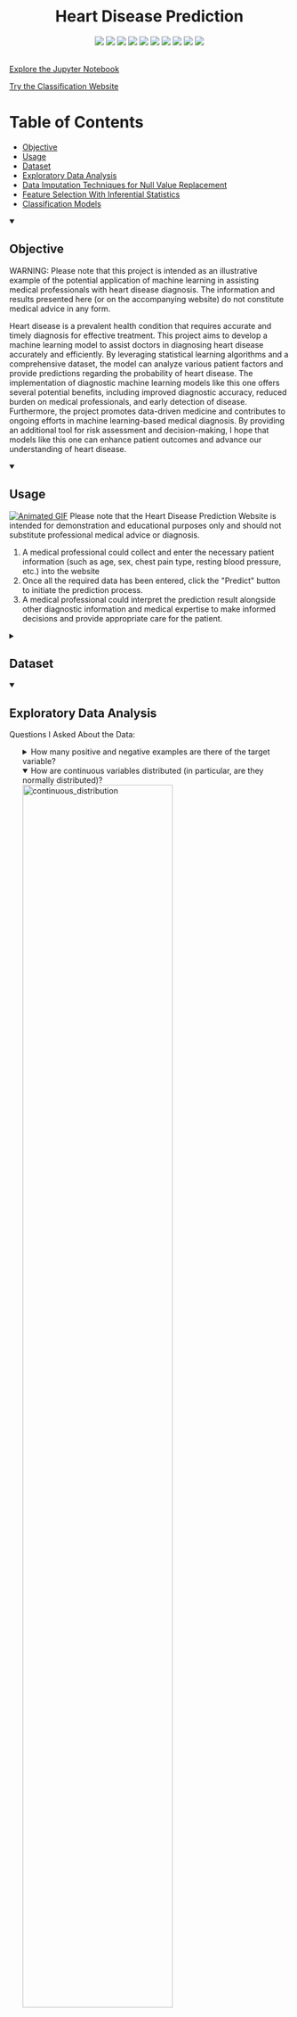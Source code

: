 



<div align="center">
  <h1>Heart Disease Prediction</h1>
</div>


<div align="center">
    <a href="https://www.python.org"><img src="https://img.shields.io/badge/python-3670A0?style=for-the-badge&logo=python&logoColor=ffdd54" /></a>
    <a href="https://numpy.org"><img src="https://img.shields.io/badge/numpy-%23013243.svg?style=for-the-badge&logo=numpy&logoColor=white" /></a>
    <a href="https://pandas.pydata.org"><img src="https://img.shields.io/badge/pandas-%23150458.svg?style=for-the-badge&logo=pandas&logoColor=white" /></a>
    <a href="https://www.scipy.org"><img src="https://img.shields.io/badge/SciPy-%230C55A5.svg?style=for-the-badge&logo=scipy&logoColor=%white" /></a>
    <a href="https://matplotlib.org"><img src="https://img.shields.io/badge/Matplotlib-%23ffffff.svg?style=for-the-badge&logo=Matplotlib&logoColor=black" /></a>
    <a href="https://seaborn.pydata.org"><img src="https://img.shields.io/badge/seaborn-%23565E64.svg?style=for-the-badge&logo=seaborn&logoColor=white" /></a>
    <a href="https://scikit-learn.org"><img src="https://img.shields.io/badge/scikit--learn-%23F7931E.svg?style=for-the-badge&logo=scikit-learn&logoColor=white" /></a>
    <a href="https://www.tensorflow.org"><img src="https://img.shields.io/badge/TensorFlow-%23FF6F00.svg?style=for-the-badge&logo=TensorFlow&logoColor=white" /></a>
    <a href="https://keras.io"><img src="https://img.shields.io/badge/Keras-%23D00000.svg?style=for-the-badge&logo=Keras&logoColor=white" /></a>
    <a href="https://streamlit.io"><img src="https://img.shields.io/badge/Streamlit-%235F4690.svg?style=for-the-badge&logo=streamlit&logoColor=white" /></a>
</div>
<br>

[Explore the Jupyter Notebook](https://github.com/nripstein/Heart-Disease-Prediction/blob/main/heart%20failure%20prediction%20notebook.ipynb)

[Try the Classification Website](https://heart-disease-prediction-ripstein.streamlit.app/)

# Table of Contents
- [Objective](https://github.com/nripstein/Heart-Disease-Prediction/blob/main/README.md#objective)
- [Usage](https://github.com/nripstein/Heart-Disease-Prediction/blob/main/README.md#usage)
- [Dataset](https://github.com/nripstein/Heart-Disease-Prediction/blob/main/README.md#dataset)
- [Exploratory Data Analysis](https://github.com/nripstein/Heart-Disease-Prediction/blob/main/README.md#exploratory-data-analysis)
- [Data Imputation Techniques for Null Value Replacement](https://github.com/nripstein/Heart-Disease-Prediction/blob/main/README.md#data-imputation-techniques-for-null-value-replacement)
- [Feature Selection With Inferential Statistics](https://github.com/nripstein/Heart-Disease-Prediction/blob/main/README.md#feature-selection-with-inferential-statistics)
- [Classification Models](https://github.com/nripstein/Heart-Disease-Prediction/blob/main/README.md#classification-models)

<details open>
  <summary><H2>Objective</H2></summary>
<p>WARNING: Please note that this project is intended as an illustrative example of the potential application of machine learning in assisting medical professionals with heart disease diagnosis. The information and results presented here (or on the accompanying website) do not constitute medical advice in any form.</p>
	
	
<p>Heart disease is a prevalent health condition that requires accurate and timely diagnosis for effective treatment. This project aims to develop a machine learning model to assist doctors in diagnosing heart disease accurately and efficiently. By leveraging statistical learning algorithms and a comprehensive dataset, the model can analyze various patient factors and provide predictions regarding the probability of heart disease. The implementation of diagnostic machine learning models like this one offers several potential benefits, including improved diagnostic accuracy, reduced burden on medical professionals, and early detection of disease. Furthermore, the project promotes data-driven medicine and contributes to ongoing efforts in machine learning-based medical diagnosis. By providing an additional tool for risk assessment and decision-making, I hope that models like this one can enhance patient outcomes and advance our understanding of heart disease.</p>
</details>


<details open>
  <summary><H2>Usage</H2></summary>
	<a href="https://nripstein-heart-disease-pre-heart-disease-prediction-app-wsdsib.streamlit.app/"><img src="https://github.com/nripstein/Heart-Disease-Prediction/assets/98430636/45d41781-87cc-454d-bdab-2ddb09c539a1" alt="Animated GIF"></a>
Please note that the Heart Disease Prediction Website is intended for demonstration and educational purposes only and should not substitute professional medical advice or diagnosis.
	<ol>
	<li>A medical professional could collect and enter the necessary patient information (such as age, sex, chest pain type, resting blood pressure, etc.) into the website</li>
	<li>Once all the required data has been entered, click the "Predict" button to initiate the prediction process.</li>
	<li>A medical professional could interpret the prediction result alongside other diagnostic information and medical expertise to make informed decisions and provide appropriate care for the patient.</li>
		
</ol>
</details>


<details>
  <summary><H2>Dataset</H2></summary>

[Link to dataset](https://www.kaggle.com/datasets/fedesoriano/heart-failure-prediction)

**Attribute Information**
1.  Age: age of the patient [years]
2.  Sex: sex of the patient [M: Male, F: Female]
3.  ChestPainType: chest pain type [TA: Typical Angina, ATA: Atypical Angina, NAP: Non-Anginal Pain, ASY: Asymptomatic]
4.  RestingBP: resting blood pressure [mm Hg]
5.  Cholesterol: serum cholesterol [mm/dl]
6.  FastingBS: fasting blood sugar [1: if FastingBS > 120 mg/dl, 0: otherwise]
7.  RestingECG: resting electrocardiogram results [Normal: Normal, ST: having ST-T wave abnormality (T wave inversions and/or ST elevation or depression of > 0.05 mV), LVH: showing probable or definite left ventricular hypertrophy by Estes' criteria]
8.  MaxHR: maximum heart rate achieved [Numeric value between 60 and 202]
9.  ExerciseAngina: exercise-induced angina [Y: Yes, N: No]
10.  Oldpeak: oldpeak = ST [Numeric value measured in depression]
11.  ST_Slope: the slope of the peak exercise ST segment [Up: upsloping, Flat: flat, Down: downsloping]
12.  HeartDisease: output class [1: heart disease, 0: Normal]

**Source**

This dataset was created by combining different datasets already available independently but not combined before. In this dataset, 5 heart datasets are combined over 11 common features which makes it the largest heart disease dataset available so far for research purposes. The five datasets used for its curation are:

-   Cleveland: 303 observations
-   Hungarian: 294 observations
-   Switzerland: 123 observations
-   Long Beach VA: 200 observations
-   Stalog (Heart) Data Set: 270 observations

Total: 1190 observations  
Duplicated: 272 observations

`Final dataset: 918 observations`

Creators:
1.  Hungarian Institute of Cardiology. Budapest: Andras Janosi, M.D.
2.  University Hospital, Zurich, Switzerland: William Steinbrunn, M.D.
3.  University Hospital, Basel, Switzerland: Matthias Pfisterer, M.D.
4.  V.A. Medical Center, Long Beach and Cleveland Clinic Foundation: Robert Detrano, M.D., Ph.D.

Donor to UC Irvine Machine Learning Repository:  
David W. Aha (aha '@' ics.uci.edu) (714) 856-8779

The datasets from the above sources were combined into the dataset I used by Kaggle user fedesoriano.

Data source Citation:
  
fedesoriano. (September 2021). Heart Failure Prediction Dataset. Retrieved [May 22, 2023] from [https://www.kaggle.com/fedesoriano/heart-failure-prediction](https://www.kaggle.com/fedesoriano/heart-failure-prediction).
</details>


<details open>
    <summary><h2>Exploratory Data Analysis</h2></summary>
    <p>Questions I Asked About the Data:</p>
    <ol>
        <details>
            <summary>How many positive and negative examples are there of the target variable?</summary>
	     <img src="https://github.com/nripstein/Heart-Disease-Prediction/assets/98430636/697609a2-8ef0-4ea5-bf7a-a263102b9ed8" alt="target_freq" width="75%">
	     <p>The dataset is close to balanced, so there is no need to impliment techniques to improve classifaction of infrequent categories like Synthetic Minority Over-sampling.</p>
        </details>
        <details open>
            <summary>How are continuous variables distributed (in particular, are they normally distributed)?</summary>
	    <img src=https://github.com/nripstein/Heart-Disease-Prediction/assets/98430636/62b9a4ff-74a2-4a57-84e1-92a1a767425b" alt="continuous_distribution" width="75%">
	    <img src="https://github.com/nripstein/Heart-Disease-Prediction/assets/98430636/745cbb3c-0248-4b97-baee-aa6b309bee99" alt="qq_plots" width="75%">
	      
<p><strong>Key Takeaways:</strong></p>  <ol>  <li>Upon visually examining the distribution of age, resting blood pressure, and maximum heart rate, they appeared to resemble a normal distribution. However, the application of Q-Q plots indicated deviations from Gaussian distribution. Consequently, I conducted Shapiro-Wilk tests on each of these variables, which confirmed their non-normal distribution.</li>  <li>Notably, a considerable number of cholesterol values were assigned as 0 to represent null values.</li>  </ol>  <p><strong>Leveraging These Insights:</strong></p>  <ol>  <li>To address the departure from normality, I opted to employ the <code>StandardScaler()</code> function from the sklearn library. This transformation aimed to bring the data points closer to a normal distribution.</li>  <li>Initially, when constructing the baseline models, I retained the original cholesterol data without any modifications. However, to overcome the limitation imposed by the null cholesterol values, I employed a series of techniques which aim to replace the null values with numbers from which models can generate meaningful predictions.</li>  </ol>
        </details>
        <details open>
            <summary>How do continuous variables change in conjunction with the target variable?</summary>
            <img src="https://github.com/nripstein/Heart-Disease-Prediction/assets/98430636/eaf1a71b-2a5c-4345-824f-c433a36cadad" alt="continuous_target" width="75%">
	    <p>A visual inspection indicates that age, maximum heart rate and oldpeak are most different in Heart Disease positive vs negative.  <a href="https://github.com/nripstein/Heart-Disease-Prediction/#anova">This was later statistically confirmed with an ANOVA</a></p>
        </details>
        <details>
            <summary>How many examples are there of each categorical variable?</summary>
	    <img src="https://github.com/nripstein/Heart-Disease-Prediction/assets/98430636/7e0ee7a7-1514-476c-983d-14ca90e77e42" alt="continuous_target" width="75%">
            <p>Answer goes here...</p>
        </details>
        <details>
            <summary>How does each categorical variable change in conjunction with the target variable?</summary>
            <br>
            <img src="https://github.com/nripstein/Heart-Disease-Prediction/assets/98430636/d7aa282c-d841-4b64-806d-fb54b388b21f" alt="categorical_target" width="75%">
	    <p>Answer goes here...</p>
        </details>
    </ol>
</details>

<details open>
    <summary><h2>Data Imputation Techniques for Null Value Replacement</h2></summary>
    	<p>As I discovered during Exploratory Data Analysis, the dataset has 172 samples with null values for Cholesterol (which were initially set to 0). I explored various data imputation techniques in an attempt to extract meaningful training data from such samples.</p>
	<p>Initially, simple imputation strategies were deployed, namely: mean, median, and mode imputation. A noteworthy improvement in model performance was observed compared to models trained on the original dataset where null values were replaced by a default value of zero. Among these initial imputation techniques, mean imputation was found to deliver the best results for most machine learning models.</p>
	<p>Building upon these initial findings, I applied a sophisticated imputation method: applying regression analysis to estimate the missing values. The regression techniques applied included Linear Regression, Ridge Regression, Lasso Regression, Random Forest Regression, Support Vector Regression, and Regression using Deep Learning. Each of these regression-based imputation techniques displayed a similar level of performance in terms of RMSE and MAE.</p>
	<p>The performance of the regression models was found to be not as satisfactory as initially hypothesized, often falling short of the results obtained with mean imputation.  Despite this, it was observed that for Random Forest Classifiaction models, the regression-based methods exhibited strong results in terms of precision and specificity metrics. Particularly, Linear Regression and Ridge Regression-based imputation strategies performed well in these areas.</p>
</details>

<details open>
    <summary><h2>Feature Selection With Inferential Statistics</h2></summary>
	<p>I used inferential statistics to determine the importance of the dataset's features.  If I found that a feature has no significant impact on the target variable, then it would be helpful to try models which discard that variable.  Removing an insignificant vairbale would reduce noise in the data, ideally lowering model overfitting and improving classification accuracy. For continuous features, I conducted an ANOVA, and for categorical features, I used a Chi-Squared Test.</p>
	
<H3>ANOVA</H3>
Analysis of Variance (ANOVA) is a method from inferential statistics that aims to determine if there is a statistically significant difference between the means of two (or more) groups.  This makes it a strong candidate for determining importance of continuous features in predicting a categorical output.  I used a One-Way ANOVA to test the importance of each continuous feature by checking  whether presence of heart disease had a statistically significant effect on the feature's mean.  
<H4>ANOVA Results</H4>
I found that there was a statistically significant difference (p<0.05) for each continuous feature.  This led me to decide to keep all continuous features as part of my classification models.
<br>

<img src="https://github.com/nripstein/Heart-Disease-Prediction/assets/98430636/b1fe7f56-d9b8-4149-a72a-3bf6f0b3bfda" alt="ANOVA_results" width="50%">
																	

   <h3>Chi-Squared Test</h3>
    
The Chi-Squared test is a statistical hypothesis test that is used to determine whether there is a significant association between two categorical variables. It compares the observed frequencies in each category of a contingency table with the frequencies that would be expected if the variables were independent. In the context of feature selection for my machine learning models, I used the Chi-Squared test  to identify the categorical features that are most significantly associated with the target variable.

   <H4>Chi-Squared Test Results</H4>
Like the continuous features, I found a statistically significant difference in heart disease (p<0.05) according to each categorical feature.  This led me to decide to keep all categorical features as part of my classification models.   
<img src="https://github.com/nripstein/Heart-Disease-Prediction/assets/98430636/e82a5f1a-96b3-4f26-80d5-fe57dad0d480" alt="chi_sq_results" width="50%">
</details>


<details open>
    <summary><h2>Classification Models</h2></summary>
    <p>A key component of this project involved the implementation and performance evaluation of a variety of classification models. The chosen models were tested on the datasets prepared as described in the "Data Imputation Techniques for Null Value Replacement" section. All the datasets utilized in this phase had continuous features standardized and normalized to ensure a uniform scale and improved model performance. </p>
    <ol>
        <li>Logistic Regression</li>
        <li>Random Forest Classifier</li>
        <li>Support Vector Machine Classifier</li>
        <li>Gaussian Naive Bayes Classifier</li>
        <li>Bernoulli Naive Bayes Classifier</li>
        <li>XGBoost Classifier</li>
        <li>Neural Network (of various architectures)</li>
    </ol>
    <p>For the neural network models, an expansive exploration of hyperparameter variations was conducted using cross-validation. These architectures ranged from those with a single hidden layer to those with three hidden layers, with the number of neurons per layer varying from 32 to 128.</p>
    <p>Each of these models was trained on 80% of the data, and tested on 20%.  Accuracy, Precision, Recall, F1-Score and Specificity metrics were tracked.</p>
</details>


<details open>
  <summary><H2>Results and Model Performance Evaluation</H2></summary>
  <p>A thorough analysis of over 80 models was conducted in this project, with the evaluation criteria based on several metrics including accuracy, precision, recall (sensitivity), F1-score, and specificity. Out of all the models evaluated, two demonstrated superior performance in their respective contexts.</p>
  <ol>
  <li><b>Deep Learning Model:</li>
  <p>The top performing model by <b>Accuracy, Recall, </b>and<b> F1-Score</b> was a deep learning model trained on data where missing cholesterol values were imputed using the mean of the available values.  Performance metrics can be found in the below figures and in Tables 1 and 2.</p>
<p align="center">
        <img src="https://github.com/nripstein/Heart-Disease-Prediction/assets/98430636/801074f9-c7d8-4b4a-ab8e-ac19945553f1" alt="Deep Learning Classifier Confusion Matrix" width="65%">
        <img src="https://github.com/nripstein/Heart-Disease-Prediction/assets/98430636/ff2014c7-9a2f-40be-a294-4183c662abbf" alt="Deep Learning Classifier Sensitivity and Specificity PDFs" width="65%">
      </p>


<p align="center">  <table>  <caption>Table 1: Deep Learning Model Performance</caption> <thead> <tr> <th>Accuracy</th> <th>Precision</th> <th>Recall</th> <th>F1-Score</th> <th>Specificity</th> </tr> </thead> <tbody> <tr> <td>91.30%</td> <td>91.96%</td> <td>93.64</td> <td>92.79</td> <td>87.84%</td> </tr> </tbody> </table> </p> 
  <table>
    <caption>Table 2: Deep Learning Model Sensitivity and Specificity CI</caption>
    <thead>
      <tr>
        <th></th>
        <th><strong>95% CI Minimum</strong></th>
        <th><strong>95% CI Maximum</strong></th>
      </tr>
    </thead>
    <tbody>
      <tr>
        <td><strong>Sensitivity/Recall</strong></td>
        <td>88.5%</td>
        <td>96.5%</td>
      </tr>
      <tr>
        <td><strong>Specificity</strong></td>
        <td>80.5%</td>
        <td>93.5%</td>
      </tr>
    </tbody>
  </table>
</p>
<li> <b>Random Forest Classifier:</b>
<p>The top performing model by <b>Precision</b> and <b>Specificity</b> was a Random Forest Classifier trained on data with missing cholesterol values imputed using Ridge Regression. Performance metrics can be found in the below figures and in Table 1. ADD FIGURES HERE</p>
		 
<p align="center">
        <img src="https://github.com/nripstein/Heart-Disease-Prediction/assets/98430636/17778c8c-7dd9-4997-8276-f03f90d2a3a1" alt="Random Forest Classifier Confusion Matrix" width="65%">
        <img src="https://github.com/nripstein/Heart-Disease-Prediction/assets/98430636/9fd600b4-2ee4-4bf0-8d95-9906ab359b85" alt="Random Forest Classifier Sensitivity and Specificity PDFs" width="65%">
      </p>


<p align="center">  <table>  <caption>Table 3: Random Forest Classifier Performance</caption> <thead> <tr> <th>Accuracy</th> <th>Precision</th> <th>Recall</th> <th>F1-Score</th> <th>Specificity</th> </tr> </thead> <tbody> <tr> <td>89.67%</td> <td>94.34%</td> <td>88.50</td> <td>91.32</td> <td>91.55%</td> </tr> </tbody> </table> 
  <table>
    <caption>Table 4: Random Forest Classifier Sensitivity and Specificity CI</caption>
    <thead>
      <tr>
        <th></th>
        <th><strong>95% CI Minimum</strong></th>
        <th><strong>95% CI Maximum</strong></th>
      </tr>
    </thead>
    <tbody>
      <tr>
        <td><strong>Sensitivity/Recall</strong></td>
        <td>82.5%</td>
        <td>92.5%</td>
      </tr>
      <tr>
        <td><strong>Specificity</strong></td>
        <td>84.5%</td>
        <td>96.5%</td>
      </tr>
    </tbody>
  </table>
</p>
<p align="center">


</li>
  </ol>

[Comprehensive report detailing the generation of Sensitivity and Specificity PDFs and Credible Intervals](https://github.com/nripstein/Heart-Disease-Prediction/blob/main/Bayesian%20Approach%20to%20Assessing%20Uncertainty%20in%20Sensitivity%20and%20Specificity%20Metrics.pdf)

</details>
